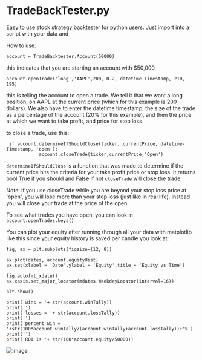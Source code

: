# TradeBackTester.py
Easy to use stock strategy backtester for python users. Just import into a script with your data and 


How to use:
```
account = TradeBacktester.Account(50000)
```
this indicates that you are starting an account with $50,000

```
account.openTrade('long','AAPL',200, 0.2, datetime-Timestamp, 210, 195)
```

this is telling the account to open a trade. We tell it that we want a long position, on AAPL at the current price (which for this example is 200 dollars).
We also have to enter the datetime timestamp, the size of the trade as a percentage of the account (20% for this example), and then the price at which we want to take profit, and price for stop loss

to close a trade, use this:

```
 if account.determineIfShouldClose(ticker, currentPrice, datetime-Timestamp, 'open'):
            account.closeTrade(ticker,currentPrice,'Open')
```

```determineIfShouldClose``` is a function that was made to determine if the current price hits the criteria for your take profit price or stop loss. It returns bool True if you should and False if not
```closeTrade``` will close the trade.

Note:
if you use closeTrade while you are beyond your stop loss price at 'open', you will lose more than your stop loss (just like in real life). Instead you will close your trade at the price of the open.

To see what trades you have open, you can look in ```account.openTrades.keys()```

You can plot your equity after running through all your data with matplotlib like this since your equity history is saved per candle you look at:
```
fig, ax = plt.subplots(figsize=(12, 8))

ax.plot(dates, account.equityHist)
ax.set(xlabel = 'Date',ylabel = 'Equity',title = 'Equity vs Time')

fig.autofmt_xdate()
ax.xaxis.set_major_locator(mdates.WeekdayLocator(interval=16))

plt.show()

print('wins = '+ str(account.winTally))
print('')
print('losses = '+ str(account.lossTally))
print('')
print('percent win = '+str(100*account.winTally/(account.winTally+account.lossTally))+'%')
print('')
print('ROI is '+ str(100*account.equity/50000))
```
![image](https://github.com/xemadhaquex/TradeBackTester.py/assets/38025253/8137f009-5918-456f-9569-dee82ef4818f)

